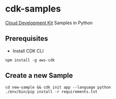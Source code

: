 # cdk-samples

[Cloud Development Kit](https://docs.aws.amazon.com/cdk/latest/guide/work-with-cdk-python.html) Samples in Python

## Prerequisites

- Install CDK CLI
```
npm install -g aws-cdk
```

## Create a new Sample

```
cd new-sample && cdk init app --language python
./env/bin/pip install -r requirements.txt
```

